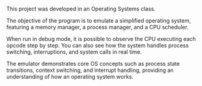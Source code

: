 This project was developed in an Operating Systems class.

The objective of the program is to emulate a simplified operating system, featuring a memory manager, a process manager, and a CPU scheduler.

When run in debug mode, it is possible to observe the CPU executing each opcode step by step. You can also see how the system handles process switching, interruptions, and system calls in real time.

The emulator demonstrates core OS concepts such as process state transitions, context switching, and interrupt handling, providing an understanding of how an operating system works.
